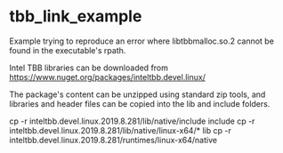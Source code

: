 # tbb_link_example

Example trying to reproduce an error where libtbbmalloc.so.2 cannot be found in the executable's rpath. 

Intel TBB libraries can be downloaded from https://www.nuget.org/packages/inteltbb.devel.linux/

The package's content can be unzipped using standard zip tools, and libraries and header files can be copied into the lib and include folders. 

cp -r inteltbb.devel.linux.2019.8.281/lib/native/include include
cp -r inteltbb.devel.linux.2019.8.281/lib/native/linux-x64/* lib
cp -r inteltbb.devel.linux.2019.8.281/runtimes/linux-x64/native

